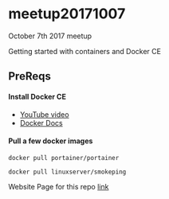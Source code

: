# meetup20171007
October 7th 2017 meetup

Getting started with containers and Docker CE

## PreReqs
#### Install Docker CE
  - [YouTube video](https://youtu.be/7eeafuWpoEw)
  - [Docker Docs](https://docs.docker.com/engine/installation/linux/docker-ce/ubuntu/)


#### Pull a few docker images

```docker pull portainer/portainer```

```docker pull linuxserver/smokeping```





Website Page for this repo [link](https://Dallas-OSS.github.io/meetup20171007/)
